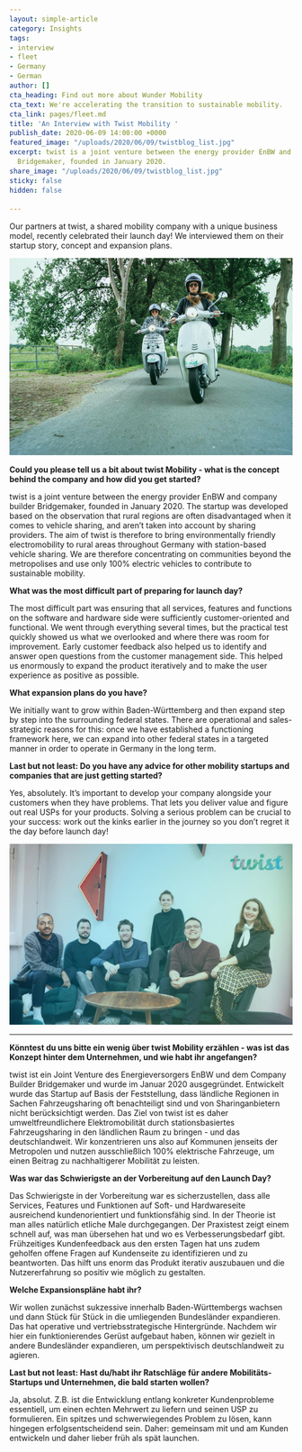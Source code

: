 ```yaml
---
layout: simple-article
category: Insights
tags:
- interview
- fleet
- Germany
- German
author: []
cta_heading: Find out more about Wunder Mobility
cta_text: We're accelerating the transition to sustainable mobility.
cta_link: pages/fleet.md
title: 'An Interview with Twist Mobility '
publish_date: 2020-06-09 14:00:00 +0000
featured_image: "/uploads/2020/06/09/twistblog_list.jpg"
excerpt: twist is a joint venture between the energy provider EnBW and company builder
  Bridgemaker, founded in January 2020.
share_image: "/uploads/2020/06/09/twistblog_list.jpg"
sticky: false
hidden: false

---
```

Our partners at twist, a shared mobility company with a unique business model, recently celebrated their launch day! We interviewed them on their startup story, concept and expansion plans. 

![](/uploads/2020/06/09/twistblog_list.jpg)

**Could you please tell us a bit about twist Mobility - what is the concept behind the company and how did you get started?**

twist is a joint venture between the energy provider EnBW and company builder Bridgemaker, founded in January 2020. The startup was developed based on the observation that rural regions are often disadvantaged when it comes to vehicle sharing, and aren’t taken into account by sharing providers. The aim of twist is therefore to bring environmentally friendly electromobility to rural areas throughout Germany with station-based vehicle sharing. We are therefore concentrating on communities beyond the metropolises and use only 100% electric vehicles to contribute to sustainable mobility.

**What was the most difficult part of preparing for launch day?**

The most difficult part was ensuring that all services, features and functions on the software and hardware side were sufficiently customer-oriented and functional. We went through everything several times, but the practical test quickly showed us what we overlooked and where there was room for improvement. Early customer feedback also helped us to identify and answer open questions from the customer management side. This helped us enormously to expand the product iteratively and to make the user experience as positive as possible.

**What expansion plans do you have?**

We initially want to grow within Baden-Württemberg and then expand step by step into the surrounding federal states. There are operational and sales-strategic reasons for this: once we have established a functioning framework here, we can expand into other federal states in a targeted manner in order to operate in Germany in the long term.

**Last but not least: Do you have any advice for other mobility startups and companies that are just getting started?**

Yes, absolutely. It’s important to develop your company alongside your customers when they have problems. That lets you deliver value and figure out real USPs for your products. Solving a serious problem can be crucial to your success: work out the kinks earlier in the journey so you don’t regret it the day before launch day!

**_![](/uploads/2020/06/09/twistblog_body.jpg)_**

***

**Könntest du uns bitte ein wenig über twist Mobility erzählen - was ist das Konzept hinter dem Unternehmen, und wie habt ihr angefangen?**

twist ist ein Joint Venture des Energieversorgers EnBW und dem Company Builder Bridgemaker und wurde im Januar 2020 ausgegründet. Entwickelt wurde das Startup auf Basis der Feststellung, dass ländliche Regionen in Sachen Fahrzeugsharing oft benachteiligt sind und von Sharinganbietern nicht berücksichtigt werden. Das Ziel von twist ist es daher umweltfreundlichere Elektromobilität durch stationsbasiertes Fahrzeugsharing in den ländlichen Raum zu bringen - und das deutschlandweit. Wir konzentrieren uns also auf Kommunen jenseits der Metropolen und nutzen ausschließlich 100% elektrische Fahrzeuge, um einen Beitrag zu nachhaltigerer Mobilität zu leisten.

**Was war das Schwierigste an der Vorbereitung auf den Launch Day?**

Das Schwierigste in der Vorbereitung war es sicherzustellen, dass alle Services, Features und Funktionen auf Soft- und Hardwareseite ausreichend kundenorientiert und funktionsfähig sind. In der Theorie ist man alles natürlich etliche Male durchgegangen. Der Praxistest zeigt einem schnell auf, was man übersehen hat und wo es Verbesserungsbedarf gibt. Frühzeitiges Kundenfeedback aus den ersten Tagen hat uns zudem geholfen offene Fragen auf Kundenseite zu identifizieren und zu beantworten. Das hilft uns enorm das Produkt iterativ auszubauen und die Nutzererfahrung so positiv wie möglich zu gestalten.

**Welche Expansionspläne habt ihr?**

Wir wollen zunächst sukzessive innerhalb Baden-Württembergs wachsen und dann Stück für Stück in die umliegenden Bundesländer expandieren. Das hat operative und vertriebsstrategische Hintergründe. Nachdem wir hier ein funktionierendes Gerüst aufgebaut haben, können wir gezielt in andere Bundesländer expandieren, um perspektivisch deutschlandweit zu agieren.

**Last but not least: Hast du/habt ihr Ratschläge für andere Mobilitäts-Startups und Unternehmen, die bald starten wollen?**

Ja, absolut. Z.B. ist die Entwicklung entlang konkreter Kundenprobleme essentiell, um einen echten Mehrwert zu liefern und seinen USP zu formulieren. Ein spitzes und schwerwiegendes Problem zu lösen, kann hingegen erfolgsentscheidend sein. Daher: gemeinsam mit und am Kunden entwickeln und daher lieber früh als spät launchen.